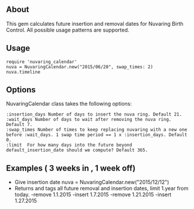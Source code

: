 About
------
This gem calculates future insertion and removal dates for Nuvaring Birth Control. All possible usage patterns are supported.

Usage
-----
    require 'nuvaring_calendar'
    nuva = NuvaringCalendar.new("2015/06/20", swap_times: 2)
    nuva.timeline

Options
-------
NuvaringCalendar class takes the following options:

    :insertion_days Number of days to insert the nuva ring. Default 21.
    :wait_days Number of days to wait after removing the nuva ring. Default 7.
    :swap_times Number of times to keep replacing nuvaring with a new one before :wait_days. 1 swap time period == 1 x :insertion_days. Default 0.
    :limit  For how many days into the future beyond default_insertion_date should we compute? Default 365.

Examples ( 3 weeks in , 1 week off)
------------------------------------------

- Give insertion date
    nuva = NuvaringCalendar.new("2015/12/12")
- Returns and tags all future removal and insertion dates, limit 1.year from today.
    -remove 1.1.2015
    -insert 1.7.2015
    -remove 1.21.2015
    -insert 1.27.2015


